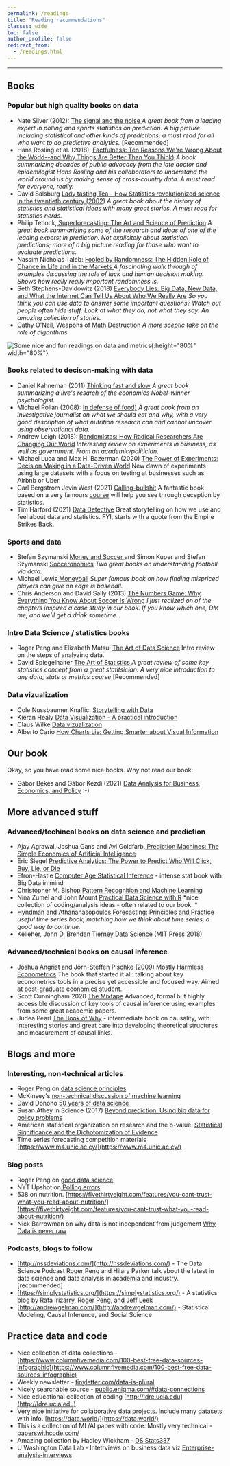 ```yaml
---
permalink: /readings
title: "Reading recommendations"
classes: wide
toc: false
author_profile: false
redirect_from:
  - /readings.html
---
```

___


## Books

### Popular but high quality books on data


* Nate Silver (2012): [The signal and the noise ](https://www.amazon.com/Signal-Noise-Many-Predictions-Fail-but/dp/0143125087) *A great book from a leading expert in polling and sports statistics on prediction. A big picture including statistical and other kinds of predictions; a must read for all who want to do predictive analytics.* [Recommended]
* Hans Rosling et al. (2018), [Factfulness: Ten Reasons We're Wrong About the World--and Why Things Are Better Than You Think)](https://www.gapminder.org/factfulness-book/) *A book summarizing decades of public advocacy from the late doctor and epidemilogist Hans Rosling and his collaborators to understand the world around us by making sense of cross-country data. A must read for everyone, really.*
* David Salsburg [Lady tasting Tea - How Statistics revolutionized science in the twentieth century (2002)](https://www.amazon.co.uk/Lady-Tasting-Tea-David-Salsburg/dp/0805071342) *A great book about the history of statistics and statistical ideas with many great stories. A must read for statistics nerds.*
* Philip Tetlock,[ Superforecasting: The Art and Science of Prediction](https://www.amazon.com/Superforecasting-Prediction-Philip-E-Tetlock/dp/0804136718/) *A great book summarizing some of the research and ideas of one of the leading experst in prediction. Not explicitely about statistical predictions; more of a big picture reading for those who want to evaluate predictions.*
* Nassim Nicholas Taleb: [Fooled by Randomness: The Hidden Role of Chance in Life and in the Markets ](https://www.amazon.com/Fooled-Randomness-Hidden-Markets-Incerto/dp/0812975219/ref=tmm_pap_swatch_0?_encoding=UTF8&qid=&sr=) *A fascinating walk through of examples discussing the role of luck and human decision making. Shows how really really important randomness is.* 
* Seth Stephens-Davidowitz (2018) [Everybody Lies: Big Data, New Data, and What the Internet Can Tell Us About Who We Really Are](https://www.amazon.com/Seth-Stephens-Davidowitz/e/B072549W28/ref=dp_byline_cont_ebooks_1) *So you think you can use data to answer some important questions? Watch out people often hide stuff. Look at what they do, not what they say. An amazing collection of stories.*  
* Cathy O'Neil, [Weapons of Math Destruction ](https://weaponsofmathdestructionbook.com/) *A more sceptic take on the role of algorithms* 

![Some nice and fun readings on data and metrics](images/reading_many.jpg){:height="80%" width="80%"}


### Books related to decison-making with data

* Daniel Kahneman (2011) [Thinking fast and slow](https://www.amazon.com/Thinking-Fast-Slow-Daniel-Kahneman/dp/0374533555/) *A great book summarizing a live's resarch of the economics Nobel-winner psychologist.*
* Michael Pollan (2008): [In defense of food)](https://www.bookdepository.com/Defense-Food-Michael-Pollan/9780143114963)  *A great book from an investigative journalist on what we should eat and why, with a very good description of what nutrition research can and cannot uncover using observational data.*
* Andrew Leigh (2018): [ Randomistas: How Radical Researchers Are Changing Our World](https://www.amazon.co.uk/Randomistas-Radical-Researchers-Changing-World/dp/0300236123/ref=asap_bc?ie=UTF8) *Interesting review on experiments in business, as well as government. From an academic/politician.*
* Michael Luca and Max H. Bazerman (2020) [The Power of Experiments: Decision Making in a Data-Driven World](https://mitpress.mit.edu/books/power-experiments) New dawn of experiments using large datasets with a focus on testing at businesses such as Airbnb or Uber. 
* Carl Bergstrom Jevin West (2021) [Calling-bullshit](https://www.penguinrandomhouse.com/books/563882/calling-bullshit-by-carl-t-bergstrom-and-jevin-d-west/)  A fantastic book based on a very famours [course](https://www.callingbullshit.org/) will help you see through deception by statistics. 
* Tim Harford (2021) [Data Detective](https://timharford.com/books/datadetective/) Great storytelling on how we use and feel about data and statistics. FYI, starts with a quote from the Empire Strikes Back. 

### Sports and data
* Stefan Szymanski [Money and Soccer ](https://www.bookdepository.com/Money-Soccer-Soccernomics-Guide-Stefan-Szymanski/9781568584768?ref=pd_detail_1_sims_b_v2p_1)and Simon Kuper and Stefan Szymanski [Socceronomics](https://www.bookdepository.com/Soccernomics-2018-World-Cup-Edition-Simon-Kuper/9781568587516?ref=pd_detail_1_sims_b_p2p_1) *Two great books on understanding football via data.*
* Michael Lewis[ Moneyball](https://www.amazon.com/Moneyball-Art-Winning-Unfair-Game/dp/0393324818) *Super famous book on how finding mispriced players can give an edge is baseball.*
* Chris Anderson and David Sally (2013) [The Numbers Game: Why Everything You Know About Soccer Is Wrong](https://www.bookdepository.com/The-Numbers-Game-Chris-Anderson/9780143124566) *I just realized on of the chapters inspired a case study in our book. If you know which one, DM me, and we'll get a drink sometime.*




### Intro Data Science / statistics books
* Roger Peng and Elizabeth Matsui [The Art of Data Science](https://bookdown.org/rdpeng/artofdatascience/) Intro review on the steps of analyzing data.   
* David Spiegelhalter [The Art of Statistics ](https://www.amazon.com/dp/B07HQDJD99/ref=dp-kindle-redirect?_encoding=UTF8&btkr=1) *A great review of some key statistics concept from a great statitsician. A very nice introduction to any data, stats or metrics course* [Recommended]


### Data vizualization
* Cole Nussbaumer Knaflic: [Storytelling with Data](https://www.amazon.com/gp/product/1119002257?ie=UTF8&creativeASIN=1119002257&linkCode=xm2&tag=storytellingwithdata-20)
* Kieran Healy [Data Visualization - A practical introduction](http://socviz.co/ )
* Claus Wilke [Data vizualization](http://serialmentor.com/dataviz/ ) 
* Alberto Cario [How Charts Lie: Getting Smarter about Visual Information](https://www.amazon.com/How-Charts-Lie-Getting-Information/dp/0393358429/ref=tmm_pap_swatch_0?_encoding=UTF8&qid=1594625529&sr=1-1) 


## Our book
Okay, so you have read some nice books. Why not read our book: 

* Gábor Békés and Gábor Kézdi (2021)  [Data Analysis for Business, Economics, and Policy](https://www.cambridge.org/highereducation/books/data-analysis-for-business-economics-and-policy/D67A1B0B56176D6D6A92E27F3F82AA20) :-)



## More advanced stuff


### Advanced/techincal books on data science and prediction

* Ajay Agrawal, Joshua Gans and Avi Goldfarb,[ Prediction Machines: The Simple Economics of Artificial Intelligence](https://hbr.org/product/prediction-machines-the-simple-economics-of-artificial-intelligence/10195-HBK-ENG)
* Eric Siegel [Predictive Analytics: The Power to Predict Who Will Click, Buy, Lie, or Die](https://www.amazon.com/Predictive-Analytics-Power-Predict-Click/dp/1119145678/ref=asap_bc?ie=UTF8)
* Efron-Hastie [Computer Age Statistical Inference](https://www.amazon.co.uk/Computer-Age-Statistical-Inference-Mathematical/dp/1107149894/ref=asap_bc?ie=UTF8) - intense stat book with Big Data in mind
* Christopher M. Bishop [Pattern Recognition and Machine Learning](https://www.amazon.com/Pattern-Recognition-Learning-Information-Statistics/dp/0387310738/)
* Nina Zumel and John Mount [Practical Data Science with R](https://www.manning.com/books/practical-data-science-with-r) *nice collection of coding/analysis ideas -  often related to our book. *
* Hyndman and Athananasopoulos [Forecasting: Principles and Practice](http://otexts.org/fpp2/) *useful time series book, matching how we think about time series, a good way to continue.*
* Kelleher, John D.  Brendan Tierney [Data Science ](https://www.amazon.com/gp/product/0262535432/ref=dbs_a_def_rwt_bibl_vppi_i0)(MIT Press 2018)


### Advanced/technical books on causal inference
* Joshua Angrist and  Jörn-Steffen Pischke (2009) [Mostly Harmless Econometrics](https://press.princeton.edu/books/paperback/9780691120355/mostly-harmless-econometrics) The book that started it all: talking about key econometrics tools in a precise yet accessible and focused way. Aimed at post-graduate economics student.  
* Scott Cunningham 2020 [The Mixtape](https://yalebooks.yale.edu/book/9780300251685/causal-inference) Advanced, formal but highly accessible discussion of key tools of causal inference using examples from some great academic papers. 
* Judea Pearl [The Book of Why](https://www.amazon.co.uk/Book-Why-Science-Cause-Effect/dp/0241242630/ref=asap_bc?ie=UTF8) - intermediate book on causality, with interesting stories and great care into developing theoretical structures and measurement of causal links.


## Blogs and more


### Interesting, non-technical articles


* Roger Peng on [data science principles ](https://arxiv.org/abs/1903.07639v1) 
* McKinsey's [non-technical discussion of machine learning](http://www.mckinsey.com/industries/high-tech/our-insights/an-executives-guide-to-machine-learning%20%20%20)
* David Donoho [50 years of data science](https://www.tandfonline.com/doi/full/10.1080/10618600.2017.1384734)
* Susan Athey in Science (2017) [Beyond prediction: Using big data for policy problems](https://science.sciencemag.org/node/689887.full)
* American statistical organization on research and the p-value. [Statistical Significance and the Dichotomization of Evidence](https://www.tandfonline.com/doi/full/10.1080/01621459.2017.1289846)
* Time series forecasting competition materials [https://www.m4.unic.ac.cy/](https://www.m4.unic.ac.cy/) 

### Blog posts
* Roger Peng on [good data science](https://simplystatistics.org/2019/01/18/the-tentpoles-of-data-science/) 
* NYT Upshot on[ Polling errors](http://www.nytimes.com/interactive/2016/09/20/upshot/the-error-the-polling-world-rarely-talks-about.html?_r=0%20)
* 538 on nutrition. [https://fivethirtyeight.com/features/you-cant-trust-what-you-read-about-nutrition/](https://fivethirtyeight.com/features/you-cant-trust-what-you-read-about-nutrition/) 
* Nick Barrowman on why data is not independent from judgement [Why Data is never raw](https://www.thenewatlantis.com/publications/why-data-is-never-raw)


### Podcasts, blogs to follow

* [http://nssdeviations.com/](http://nssdeviations.com/) -  The Data Science Podcast Roger Peng and Hilary Parker talk about the latest in data science and data analysis in academia and industry. [recommended]
* [https://simplystatistics.org/](https://simplystatistics.org/) - A statistics blog by Rafa Irizarry, Roger Peng, and Jeff Leek
* [http://andrewgelman.com/](http://andrewgelman.com/) - Statistical Modeling, Causal Inference, and Social Science



## Practice data and code 

* Nice collection of data collections - [https://www.columnfivemedia.com/100-best-free-data-sources-infographic](https://www.columnfivemedia.com/100-best-free-data-sources-infographic) 
* Weekly newsletter - [tinyletter.com/data-is-plural](https://tinyletter.com/data-is-plural) 
* Nicely searchable source - [public.enigma.com/#data-connections](https://public.enigma.com/#data-connections) 
* Nice educational collection of coding [http://Idre.ucla.edu](http://Idre.ucla.edu)  
* Very nice initiative for collaborative data projects. Include many datasets with info. [https://data.world/](https://data.world/) 
* This is a collection of ML/AI papes with code. Mostly very technical - [paperswithcode.com/](https://paperswithcode.com/) 
* Amazing collection by Hadley Wickham - [DS Stats337](https://github.com/hadley/stats337)
* U Washington Data Lab - Intetrviews on business data viz [Enterprise-analysis-interviews](https://idl.cs.washington.edu/papers/enterprise-analysis-interviews/) 
